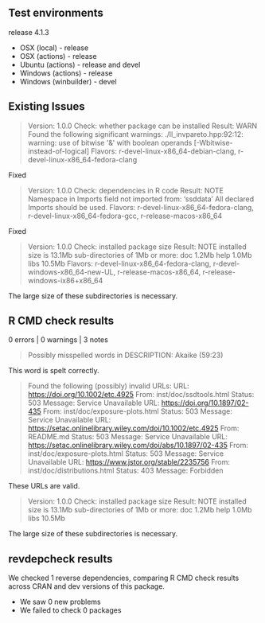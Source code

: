 ## Test environments

release 4.1.3

* OSX (local) - release
* OSX (actions) - release
* Ubuntu (actions) - release and devel
* Windows (actions) - release
* Windows (winbuilder) - devel

## Existing Issues

> Version: 1.0.0 
> Check: whether package can be installed 
> Result: WARN 
>     Found the following significant warnings:
>      ./ll_invpareto.hpp:92:12: warning: use of bitwise '&' 
> with boolean operands [-Wbitwise-instead-of-logical] 
> Flavors: r-devel-linux-x86_64-debian-clang, r-devel-linux-x86_64-fedora-clang

Fixed

> Version: 1.0.0 
> Check: dependencies in R code 
> Result: NOTE 
>     Namespace in Imports field not imported from: ‘ssddata’
>      All declared Imports should be used. 
> Flavors: r-devel-linux-x86_64-fedora-clang, r-devel-linux-x86_64-fedora-gcc, r-release-macos-x86_64

Fixed

> Version: 1.0.0 
> Check: installed package size 
> Result: NOTE 
>      installed size is 13.1Mb
>      sub-directories of 1Mb or more:
>      doc 1.2Mb
>     help 1.0Mb
>      libs 10.5Mb 
> Flavors: r-devel-linux-x86_64-fedora-clang, r-devel-windows-x86_64-new-UL, r-release-macos-x86_64, r-release-windows-ix86+x86_64

The large size of these subdirectories is necessary.

## R CMD check results

0 errors | 0 warnings | 3 notes

> Possibly misspelled words in DESCRIPTION:
>   Akaike (59:23)
  
This word is spelt correctly.

> Found the following (possibly) invalid URLs:
>   URL: https://doi.org/10.1002/etc.4925
>     From: inst/doc/ssdtools.html
>     Status: 503
>     Message: Service Unavailable
>   URL: https://doi.org/10.1897/02-435
>     From: inst/doc/exposure-plots.html
>     Status: 503
>     Message: Service Unavailable
>   URL: https://setac.onlinelibrary.wiley.com/doi/10.1002/etc.4925
>     From: README.md
>     Status: 503
>     Message: Service Unavailable
>   URL: https://setac.onlinelibrary.wiley.com/doi/abs/10.1897/02-435
>     From: inst/doc/exposure-plots.html
>     Status: 503
>     Message: Service Unavailable
>   URL: https://www.jstor.org/stable/2235756
>     From: inst/doc/distributions.html
>     Status: 403
>     Message: Forbidden
    
These URLs are valid.

> Version: 1.0.0 
> Check: installed package size 
> Result: NOTE 
>      installed size is 13.1Mb
>      sub-directories of 1Mb or more:
>      doc 1.2Mb
>      help 1.0Mb
>      libs 10.5Mb
     
The large size of these subdirectories is necessary.

## revdepcheck results

We checked 1 reverse dependencies, comparing R CMD check results across CRAN and dev versions of this package.

 * We saw 0 new problems
 * We failed to check 0 packages
